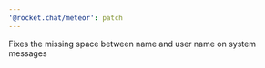 ```yaml
---
'@rocket.chat/meteor': patch
---
```


Fixes the missing space between name and user name on system messages
